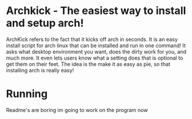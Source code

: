 # Archkick - The easiest way to install and setup arch!
ArchKick refers to the fact that it kicks off arch in seconds. It is an easy install script for arch linux that can be installed and run in one command! It asks what desktop environment you want, does the dirty work for you, and much more. It even lets users know what a setting does that is optional to get them on their feet. The idea is the make it as easy as pie, so that installing arch is really easy!

# Running

Readme's are boring im going to work on the program now
